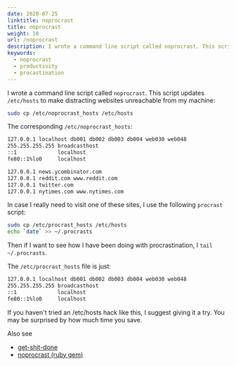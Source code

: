 ```yaml
---
date: 2020-07-25
linktitle: noprocrast
title: noprocrast
weight: 10
url: /noprocrast
description: I wrote a command line script called noprocrast. This script updates /etc/hosts to make distracting websites unreachable from my machine:
keywords:
  - noprocrast
  - productivity
  - procastination
---
```

<meta property="og:image" content="https://tutswiki.com/img/tutswiki-logo.png"/>
<meta name="twitter:card" content="summary" />
<meta name="twitter:title" content="noprocrast" />
<meta name=”twitter:description” content="I wrote a command line script called noprocrast. This script updates /etc/hosts to make distracting websites unreachable from my machine:" />

I wrote a command line script called `noprocrast`. This script updates `/etc/hosts` to make distracting websites unreachable from my machine:

```bash
sudo cp /etc/noprocrast_hosts /etc/hosts
```

The corresponding `/etc/noprocrast_hosts`:

```bash
127.0.0.1 localhost db001 db002 db003 db004 web030 web048
255.255.255.255 broadcasthost
::1             localhost
fe80::1%lo0     localhost

127.0.0.1 news.ycombinator.com
127.0.0.1 reddit.com www.reddit.com
127.0.0.1 twitter.com
127.0.0.1 nytimes.com www.nytimes.com
```

In case I really need to visit one of these sites, I use the following `procrast` script:

```bash
sudo cp /etc/procrast_hosts /etc/hosts
echo `date` >> ~/.procrasts
```

Then if I want to see how I have been doing with procrastination, I `tail ~/.procrasts`.

<script async src="https://pagead2.googlesyndication.com/pagead/js/adsbygoogle.js"></script>
<ins class="adsbygoogle"
     style="display:block; text-align:center;"
     data-ad-layout="in-article"
     data-ad-format="fluid"
     data-ad-client="ca-pub-9878675755379402"
     data-ad-slot="5842766387"></ins>
<script>
     (adsbygoogle = window.adsbygoogle || []).push({});
</script>

The `/etc/procrast_hosts` file is just:

```bash
127.0.0.1 localhost db001 db002 db003 db004 web030 web048
255.255.255.255 broadcasthost
::1             localhost
fe80::1%lo0     localhost
```

If you haven't tried an /etc/hosts hack like this, I suggest giving it a try. You may be surprised by how much time you save.

Also see
 - [get-shit-done](https://github.com/viccherubini/get-shit-done)
 - [noprocrast (ruby gem)](https://github.com/rfwatson/noprocrast)
 
